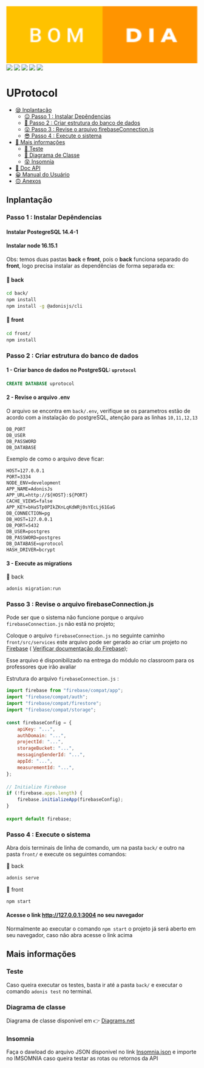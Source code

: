 <img src="https://raw.githubusercontent.com/r4f4siqueira/UProtocol/master/docs/bom-dia.svg" width="100%" height="150"/>
<div> 
<img src="https://forthebadge.com/images/badges/0-percent-optimized.svg" height="32"/>
<img src="https://forthebadge.com/images/badges/works-on-my-machine.svg" height="32"/>
<img src="https://forthebadge.com/images/badges/designed-in-ms-paint.svg" height="32"/>
<img src="https://forthebadge.com/images/badges/it-works-why.svg" height="32"/>
<img src="https://forthebadge.com/images/badges/powered-by-black-magic.svg" height="32"/>
</div>

# UProtocol

- [😪 Inplantação](#inplantação)
    - [😑 Passo 1 : Instalar Depêndencias](#passo-1--instalar-depêndencias)
    - [🤨 Passo 2 : Criar estrutura do banco de dados](#passo-2--criar-estrutura-do-banco-de-dados)
    - [😮 Passo 3 : Revise o arquivo firebaseConnection.js](#passo-3--revise-o-arquivo-firebaseconnectionjs)
    - [😎 Passo 4 : Execute o sistema](#passo-4--execute-o-sistema)
- [🧐 Mais informações](#mais-informações)
    - [🥺 Teste](#teste)
    - [🤪 Diagrama de Classe](#diagrama-de-classe)
    - [😵 Insomnia](#insomnia)
- [🤔 Doc API](https://github.com/r4f4siqueira/UProtocol/tree/master/back#api-doc)
- [😀 Manual do Usuário](https://github.com/r4f4siqueira/UProtocol/wiki/Manual-do-Usu%C3%A1rio)
- [🙃 Anexos](https://github.com/r4f4siqueira/UProtocol/tree/master/docs)

## Inplantação
### Passo 1 : Instalar Depêndencias


#### Instalar PostegreSQL 14.4-1
#### Instalar node 16.15.1

Obs: temos duas pastas **back** e **front**, pois o **back** funciona separado do **front**, logo precisa instalar as dependências de forma separada ex:

#### 📂 back
```bash
cd back/
npm install
npm install -g @adonisjs/cli
```
#### 📂 front
```bash
cd front/
npm install
```

### Passo 2 : Criar estrutura do banco de dados

#### 1 - Criar banco de dados no PostgreSQL: `uprotocol`

```SQL
CREATE DATABASE uprotocol
```


#### 2 - Revise o arquivo **.env**

O arquivo se encontra em `back/.env`, verifique se os parametros estão de acordo com a instalação do postgreSQL, atenção para as linhas `10,11,12,13`
```
DB_PORT
DB_USER
DB_PASSWORD
DB_DATABASE
```
Exemplo de como o arquivo deve ficar:
```
HOST=127.0.0.1
PORT=3334
NODE_ENV=development
APP_NAME=AdonisJs
APP_URL=http://${HOST}:${PORT}
CACHE_VIEWS=false
APP_KEY=bHaSTp0PIkZKnLqKdWRj0sYEcLj61GaG
DB_CONNECTION=pg
DB_HOST=127.0.0.1
DB_PORT=5432
DB_USER=postgres
DB_PASSWORD=postgres
DB_DATABASE=uprotocol
HASH_DRIVER=bcrypt
```


#### 3 - Execute as **migrations**

📂 back
```bash
adonis migration:run
```


### Passo 3 : Revise o arquivo **firebaseConnection.js**

Pode ser que o sistema não funcione porque o arquivo `firebaseConnection.js` não está no projeto;

Coloque o arquivo `firebaseConnection.js` no seguinte caminho `front/src/services`  este arquivo pode ser gerado ao criar um projeto no [Firebase](https://firebase.google.com/ "Firebase") ( [Verificar documentação do Firebase](https://firebase.google.com/docs/web/setup "Documentation"));

Esse arquivo é disponibilizado na entrega do módulo no classroom para os professores que irão avaliar 


Estrutura do arquivo `firebaseConnection.js` :

```javascript
import firebase from "firebase/compat/app";
import "firebase/compat/auth";
import "firebase/compat/firestore";
import "firebase/compat/storage";

const firebaseConfig = {
    apiKey: "...",
    authDomain: "...",
    projectId: "...",
    storageBucket: "...",
    messagingSenderId: "...",
    appId: "...",
    measurementId: "...",
};

// Initialize Firebase
if (!firebase.apps.length) {
    firebase.initializeApp(firebaseConfig);
}

export default firebase;
```


### Passo 4 : Execute o sistema
Abra dois terminais de linha de comando, um na pasta `back/` e outro na pasta `front/` e execute os seguintes comandos:

📂 back
```bash
adonis serve
```
📂 front
```bash
npm start
```
#### Acesse o link http://127.0.0.1:3004 no seu navegador
Normalmente ao executar o comando `npm start` o projeto já será aberto em seu navegador, caso não abra acesse o link acima

## Mais informações

### Teste
Caso queira executar os testes, basta ir até a pasta `back/` e executar o comando `adonis test` no terminal.

### Diagrama de classe
Diagrama de classe disponível em 👉 [Diagrams.net](https://drive.google.com/file/d/1U-_OeJ8yAzngDXw-WTMy6UktqwE2nO1h/view?usp=sharing)

### Insomnia
Faça o dawload do arquivo JSON disponivel no link [Insomnia.json](/docs/Insomnia.json) e importe no IMSOMNIA caso queira testar as rotas ou retornos da API

